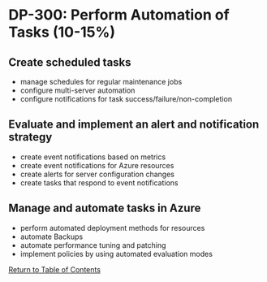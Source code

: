 # DP-300: Perform Automation of Tasks (10-15%)

## Create scheduled tasks
* manage schedules for regular maintenance jobs
* configure multi-server automation
* configure notifications for task success/failure/non-completion

## Evaluate and implement an alert and notification strategy
* create event notifications based on metrics
* create event notifications for Azure resources
* create alerts for server configuration changes
* create tasks that respond to event notifications

## Manage and automate tasks in Azure
* perform automated deployment methods for resources
* automate Backups
* automate performance tuning and patching
* implement policies by using automated evaluation modes


[Return to Table of Contents](README.md)